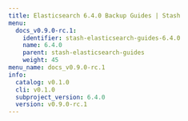 ```yaml
---
title: Elasticsearch 6.4.0 Backup Guides | Stash
menu:
  docs_v0.9.0-rc.1:
    identifier: stash-elasticsearch-guides-6.4.0
    name: 6.4.0
    parent: stash-elasticsearch-guides
    weight: 45
menu_name: docs_v0.9.0-rc.1
info:
  catalog: v0.1.0
  cli: v0.1.0
  subproject_version: 6.4.0
  version: v0.9.0-rc.1
---
```


